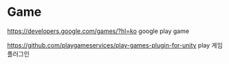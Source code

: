 # Game

https://developers.google.com/games/?hl=ko  google play game 

https://github.com/playgameservices/play-games-plugin-for-unity  play 게임 플러그인 
